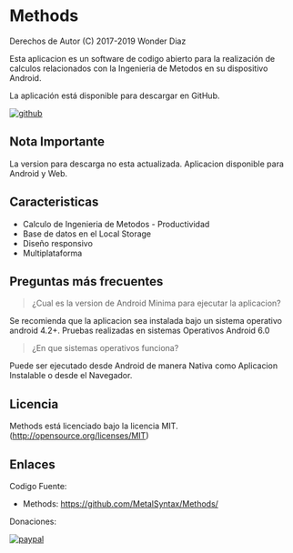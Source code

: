 # Methods
Derechos de Autor (C) 2017-2019 Wonder Diaz

Esta aplicacion es un software de codigo abierto para la realización de calculos relacionados con la Ingenieria de Metodos en su dispositivo Android.

La aplicación está disponible para descargar en GitHub.

[![github](https://gist.githubusercontent.com/meefik/54a54afa7cc1dc600bdb855cb7895a4a/raw/ad617c006a1ac28d067c9a87cec60199ca8fef7c/get-apk-from-github.png)](https://github.com/MetalSyntax/Methods/releases)

## Nota Importante 

La version para descarga no esta actualizada. Aplicacion disponible para Android y Web.

## Caracteristicas

- Calculo de Ingenieria de Metodos - Productividad
- Base de datos en el Local Storage
- Diseño responsivo 
- Multiplataforma

## Preguntas más frecuentes

> ¿Cual es la version de Android Minima para ejecutar la aplicacion?

Se recomienda que la aplicacion sea instalada bajo un sistema operativo android 4.2+. 
Pruebas realizadas en sistemas Operativos Android 6.0

> ¿En que sistemas operativos funciona?

Puede ser ejecutado desde Android de manera Nativa como Aplicacion Instalable o desde el Navegador.

## Licencia

Methods está licenciado bajo la licencia MIT.(http://opensource.org/licenses/MIT)

## Enlaces

Codigo Fuente:

- Methods: https://github.com/MetalSyntax/Methods/

Donaciones:

[![paypal](https://www.paypalobjects.com/en_US/i/btn/btn_donateCC_LG.gif)](paypal.me/MetalSyntax)
